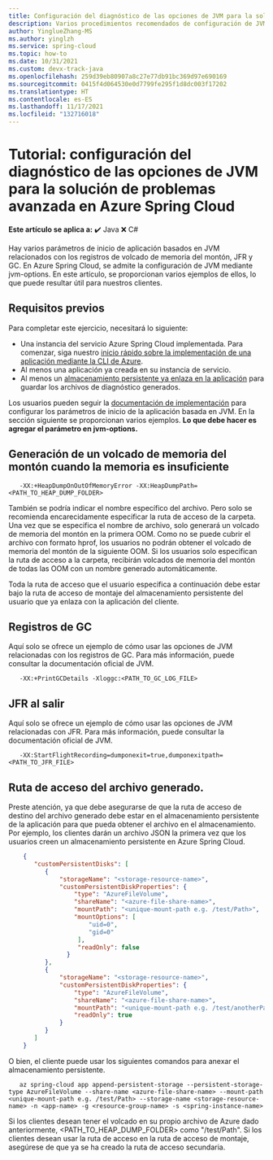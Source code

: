 ```yaml
---
title: Configuración del diagnóstico de las opciones de JVM para la solución de problemas avanzada en Azure Spring Cloud
description: Varios procedimientos recomendados de configuración de JVM para establecer el volcado de memoria del montón, JFR y los registros de GC.
author: YinglueZhang-MS
ms.author: yinglzh
ms.service: spring-cloud
ms.topic: how-to
ms.date: 10/31/2021
ms.custom: devx-track-java
ms.openlocfilehash: 259d39eb80907a8c27e77db91bc369d97e690169
ms.sourcegitcommit: 0415f4d064530e0d7799fe295f1d8dc003f17202
ms.translationtype: HT
ms.contentlocale: es-ES
ms.lasthandoff: 11/17/2021
ms.locfileid: "132716018"
---
```

# <a name="tutorial-diagnostic-settings-of-jvm-options-for-advanced-troubleshooting-in-azure-spring-cloud"></a>Tutorial: configuración del diagnóstico de las opciones de JVM para la solución de problemas avanzada en Azure Spring Cloud

**Este artículo se aplica a:** ✔️ Java ❌ C#

Hay varios parámetros de inicio de aplicación basados en JVM relacionados con los registros de volcado de memoria del montón, JFR y GC. En Azure Spring Cloud, se admite la configuración de JVM mediante jvm-options. En este artículo, se proporcionan varios ejemplos de ellos, lo que puede resultar útil para nuestros clientes.

## <a name="prerequisites"></a>Requisitos previos
Para completar este ejercicio, necesitará lo siguiente:

* Una instancia del servicio Azure Spring Cloud implementada. Para comenzar, siga nuestro [inicio rápido sobre la implementación de una aplicación mediante la CLI de Azure](./quickstart.md).
* Al menos una aplicación ya creada en su instancia de servicio.
* Al menos un [almacenamiento persistente ya enlaza en la aplicación](how-to-built-in-persistent-storage.md) para guardar los archivos de diagnóstico generados.

Los usuarios pueden seguir la [documentación de implementación](/cli/azure/spring-cloud/app/deployment?view=azure-cli-latest) para configurar los parámetros de inicio de la aplicación basada en JVM. En la sección siguiente se proporcionan varios ejemplos. **Lo que debe hacer es agregar el parámetro en jvm-options.**

## <a name="generate-a-heap-dump-when-out-of-memory"></a>Generación de un volcado de memoria del montón cuando la memoria es insuficiente
```heap dump when OOM
   -XX:+HeapDumpOnOutOfMemoryError -XX:HeapDumpPath=<PATH_TO_HEAP_DUMP_FOLDER> 
```
También se podría indicar el nombre específico del archivo. Pero solo se recomienda encarecidamente especificar la ruta de acceso de la carpeta. Una vez que se especifica el nombre de archivo, solo generará un volcado de memoria del montón en la primera OOM. Como no se puede cubrir el archivo con formato hprof, los usuarios no podrán obtener el volcado de memoria del montón de la siguiente OOM. Si los usuarios solo especifican la ruta de acceso a la carpeta, recibirán volcados de memoria del montón de todas las OOM con un nombre generado automáticamente.

Toda la ruta de acceso que el usuario especifica a continuación debe estar bajo la ruta de acceso de montaje del almacenamiento persistente del usuario que ya enlaza con la aplicación del cliente.

## <a name="gc-logs"></a>Registros de GC
Aquí solo se ofrece un ejemplo de cómo usar las opciones de JVM relacionadas con los registros de GC. Para más información, puede consultar la documentación oficial de JVM.
```GC Logs
   -XX:+PrintGCDetails -Xloggc:<PATH_TO_GC_LOG_FILE>
```

## <a name="jfr-on-exit"></a>JFR al salir
Aquí solo se ofrece un ejemplo de cómo usar las opciones de JVM relacionadas con JFR. Para más información, puede consultar la documentación oficial de JVM.
```JFR on exit
   -XX:StartFlightRecording=dumponexit=true,dumponexitpath=<PATH_TO_JFR_FILE>
```

## <a name="path-of-generated-file"></a>Ruta de acceso del archivo generado.
Preste atención, ya que debe asegurarse de que la ruta de acceso de destino del archivo generado debe estar en el almacenamiento persistente de la aplicación para que pueda obtener el archivo en el almacenamiento.
Por ejemplo, los clientes darán un archivo JSON la primera vez que los usuarios creen un almacenamiento persistente en Azure Spring Cloud.
```json
    {
       "customPersistentDisks": [
          {
              "storageName": "<storage-resource-name>",
              "customPersistentDiskProperties": {
                  "type": "AzureFileVolume",
                  "shareName": "<azure-file-share-name>",
                  "mountPath": "<unique-mount-path e.g. /test/Path>",
                  "mountOptions": [
                      "uid=0",
                      "gid=0"
                   ],
                   "readOnly": false 
                }
          },
          {
              "storageName": "<storage-resource-name>",
              "customPersistentDiskProperties": {
                  "type": "AzureFileVolume",
                  "shareName": "<azure-file-share-name>",
                  "mountPath": "<unique-mount-path e.g. /test/anotherPath>",
                  "readOnly": true
              }
          }
       ]
    }
```
O bien, el cliente puede usar los siguientes comandos para anexar el almacenamiento persistente.
    
```
   az spring-cloud app append-persistent-storage --persistent-storage-type AzureFileVolume --share-name <azure-file-share-name> --mount-path <unique-mount-path e.g. /test/Path> --storage-name <storage-resource-name> -n <app-name> -g <resource-group-name> -s <spring-instance-name>
```
   
   Si los clientes desean tener el volcado en su propio archivo de Azure dado anteriormente, <PATH_TO_HEAP_DUMP_FOLDER> como "/test/Path". Si los clientes desean usar la ruta de acceso en la ruta de acceso de montaje, asegúrese de que ya se ha creado la ruta de acceso secundaria.